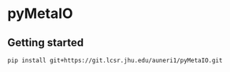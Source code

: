 # pyMetaIO

## Getting started

```shell
pip install git+https://git.lcsr.jhu.edu/auneri1/pyMetaIO.git
```
